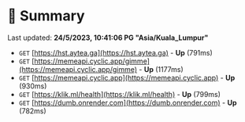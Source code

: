 # 📖 Summary
Last updated: **24/5/2023, 10:41:06 PG "Asia/Kuala_Lumpur"**

- `GET` [https://hst.aytea.ga](https://hst.aytea.ga) - **Up** (791ms)
- `GET` [https://memeapi.cyclic.app/gimme](https://memeapi.cyclic.app/gimme) - **Up** (1177ms)
- `GET` [https://memeapi.cyclic.app](https://memeapi.cyclic.app) - **Up** (930ms)
- `GET` [https://klik.ml/health](https://klik.ml/health) - **Up** (799ms)
- `GET` [https://dumb.onrender.com](https://dumb.onrender.com) - **Up** (782ms)
